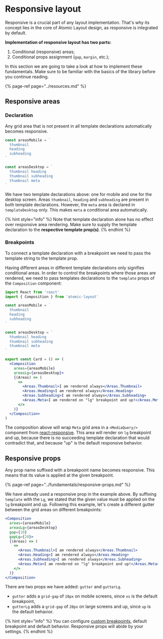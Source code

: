 # Responsive layout

Responsive is a crucial part of any layout implementation. That's why its concept lies in the core of Atomic Layout design, as responsive is integrated by default.

**Implementation of responsive layout has two parts:**

1. Conditional \(responsive\) areas;
2. Conditional props assignment \(`gap`, `margin`, etc.\);

In this section we are going to take a look at how to implement these fundamentals. Make sure to be familiar with the basics of the library before you continue reading.

{% page-ref page="../resources.md" %}

## Responsive areas

### Declaration

Any grid area that is not present in all template declarations automatically becomes responsive.

```jsx
const areasMobile = `
  thumbnail
  heading
  subheading
`

const areasDesktop = `
  thumbnail heading
  thumbnail subheading
  thumbnail meta
`
```

We have two template declarations above: one for mobile and one for the desktop screen. Areas `thumbnail`, `heading` and `subheading` are present in both template declarations. However, the `meta`  area is declared in `templateDesktop` only. This makes `meta` a conditional area automatically.

{% hint style="info" %}
Note that template declaration alone has no effect over responsive area rendering. Make sure to supply the template declaration to the **respective template prop\(s\)**.
{% endhint %}

### Breakpoints

To connect a template declaration with a breakpoint we need to pass the template string to the template prop. 

Having different areas in different template declarations only signifies conditional areas. In order to control the breakpoints where those areas are rendered, we need to pass templates declarations to the `template` props of the `Composition` component:

```jsx
import React from 'react'
import { Composition } from 'atomic-layout'

const areasMobile = `
  thumbnail
  heading
  subheading
`

const areasDesktop = `
  thumbnail heading
  thumbnail subheading
  thumbnail meta
`

export const Card = () => (
  <Composition
    areas={areasMobile}
    areasLg={areasDesktop}>
    {(Areas) => (
      <>
        <Areas.Thumbnail>I am rendered always</Areas.Thumbnail>
        <Areas.Heading>I am rendered always</Areas.Heading>
        <Areas.Subheading>I am rendered always</Areas.Subheading>
        <Areas.Meta>I am rendered on "lg" breakpoint and up!</Areas.Meta>
      </>
    )}
  </Composition>
)
```

The composition above will wrap `Meta` grid area in a `<MediaQuery/>` component from [react-responsive](https://github.com/contra/react-responsive). This area will render on `lg` breakpoint and up, because there is no succeeding template declaration that would contradict that, and because "up" is the default responsive behavior.

## Responsive props

Any prop name suffixed with a breakpoint name becomes responsive. This means that its value is applied at the given breakpoint.

{% page-ref page="../fundamentals/responsive-props.md" %}

We have already used a responsive prop in the example above. By suffixing `template` with the `Lg`, we stated that the given value must be applied on the `lg` breakpoint and up. Following this example, let's create a different gutter between the grid areas on different breakpoints:

```jsx
<Composition
  areas={areasMobile}
  areasLg={areasDesktop}
  gap={10}
  gapLg={20}>
  {(Areas) => (
    <>
      <Areas.Thumbnail>I am rendered always</Areas.Thumbnail>
      <Areas.Heading>I am rendered always</Areas.Heading>
      <Areas.Subheading>I am rendered always</Areas.Subheading>
      <Areas.Meta>I am rendered on "lg" breakpoint and up!</Areas.Meta>
    </>
  )}
</Composition>
```

There are two props we have added: `gutter` and `gutterLg`.

* `gutter` adds a `grid-gap` of `10px` on mobile screens, since `xs` is the default breakpoint,
* `gutterLg` adds a `grid-gap` of `20px` on large screens and up, since `up` is the default behavior.

{% hint style="info" %}
You can configure [custom breakpoints](../fundamentals/breakpoints.md#custom-breakpoints), default breakpoint and default behavior. Responsive props will abide by your settings.
{% endhint %}



